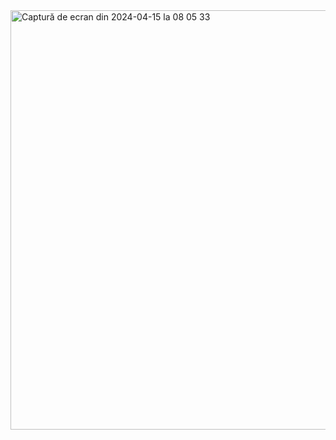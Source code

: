 <img width="671" alt="Captură de ecran din 2024-04-15 la 08 05 33" src="https://github.com/corinamihaila30/SafetyHub-FrontEnd/assets/119610150/d89fec4c-0d0c-4da8-9343-755d491ad961">
